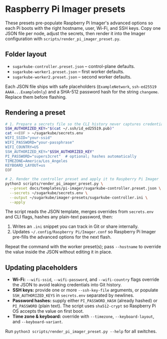 # Raspberry Pi Imager presets

These presets pre-populate Raspberry Pi Imager's advanced options so each Pi
boots with the right hostname, user, Wi-Fi, and SSH keys. Copy one JSON file per
node, adjust the secrets, then render it into the Imager configuration with
`scripts/render_pi_imager_preset.py`.

## Folder layout

- `sugarkube-controller.preset.json` – control-plane defaults.
- `sugarkube-worker1.preset.json` – first worker defaults.
- `sugarkube-worker2.preset.json` – second worker defaults.

Each JSON file ships with safe placeholders (`ExampleNetwork`,
`ssh-ed25519 AAAA...ExampleOnly`) and a SHA-512 password hash for the string
`changeme`. Replace them before flashing.

## Rendering a preset

```bash
# 1. Prepare a secrets file so the CLI history never captures credentials
SSH_AUTHORIZED_KEY="$(cat ~/.ssh/id_ed25519.pub)"
cat <<EOF > ~/sugarkube/secrets.env
WIFI_SSID="your-ssid"
WIFI_PASSWORD="your-passphrase"
WIFI_COUNTRY=US
SSH_AUTHORIZED_KEY="$SSH_AUTHORIZED_KEY"
PI_PASSWORD="supers3cret"  # optional; hashes automatically
TIMEZONE=America/Los_Angeles
KEYBOARD_LAYOUT=us
EOF

# 2. Render the controller preset and apply it to Raspberry Pi Imager
python3 scripts/render_pi_imager_preset.py \
  --preset docs/templates/pi-imager/sugarkube-controller.preset.json \
  --secrets ~/sugarkube/secrets.env \
  --output ~/sugarkube/imager-presets/sugarkube-controller.ini \
  --apply
```

The script reads the JSON template, merges overrides from `secrets.env` and CLI
flags, hashes any plain-text password, then:

1. Writes an `.ini` snippet you can track in Git or share internally.
2. Updates `~/.config/Raspberry Pi/Imager.conf` so Raspberry Pi Imager pre-fills
   the advanced options for the next flash.

Repeat the command with the worker preset(s); pass `--hostname` to override the
value inside the JSON without editing it in place.

## Updating placeholders

- **Wi-Fi:** `--wifi-ssid`, `--wifi-password`, and `--wifi-country` flags override
  the JSON to avoid leaking credentials into Git history.
- **SSH keys:** provide one or more `--ssh-key-file` arguments, or populate
  `SSH_AUTHORIZED_KEYS` in `secrets.env` separated by newlines.
- **Password hashes:** supply either `PI_PASSWORD_HASH` (already hashed) or
  `PI_PASSWORD` (plain text). The script uses `sha512-crypt` so Raspberry Pi OS
  accepts the value on first boot.
- **Time zone & keyboard:** override with `--timezone`, `--keyboard-layout`, and
  `--keyboard-variant`.

Run `python3 scripts/render_pi_imager_preset.py --help` for all switches.
